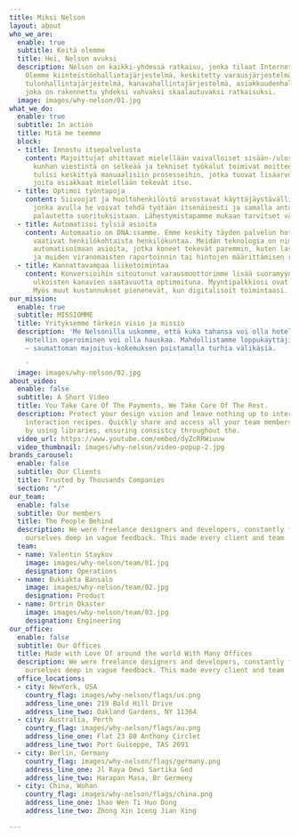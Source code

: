 ```yaml
---
title: Miksi Nelson
layout: about
who_we_are:
  enable: true
  subtitle: Keitä olemme
  title: Hei, Nelson avuksi
  description: Nelson on kaikki-yhdessä ratkaisu, jonka tilaat Internetin kautta.
    Olemme kiinteistönhallintajärjestelmä, keskitetty varausjärjestelmä, varausmoottori,
    tulonhallintajärjestelmä, kanavahallintajärjestelmä, asiakkuudenhallintajärjestelmä,
    joka on rakennettu yhdeksi vahvaksi skaalautuvaksi ratkaisuksi.
  image: images/why-nelson/01.jpg
what_we_do:
  enable: true
  subtitle: In action
  title: Mitä me teemme
  block:
  - title: Innostu itsepalvelusta
    content: Majoittujat ohittavat mielellään vaivalloiset sisään-/uloskirjautumisprosessit,
      kunhan viestintä on selkeää ja tekniset työkalut toimivat moitteettomasti. Operaattoreiden
      tulisi keskittyä manuaalisiin prosesseihin, jotka tuovat lisäarvoa, eikä asioihin
      joita asiakkaat mielellään tekevät itse.
  - title: Optimoi työntapoja
    content: Siivoojat ja huoltohenkilöstö arvostavat käyttäjäystävällistä mobiilisovellustamme,
      jonka avulla he voivat tehdä työtään itsenäisesti ja samalla antaa välitöntä
      palautetta suorituksistaan. Lähestymistapamme mukaan tarvitset vähemmän keskijohtajia.
  - title: Automatisoi tylsiä asioita
    content: Automaatio on DNA:ssamme. Emme keskity täyden palvelun hotelleihin, jotka
      vaativat henkilökohtaista henkilökuntaa. Meidän teknologia on nimenomaan suunniteltu
      automatisoimaan asioita, jotka koneet tekevät paremmin, kuten laskutuksen, vero-
      ja muiden viranomaisten raportoinnin tai hintojen määrittämisen reaaliajassa.
  - title: Kannattavampaa liiketoimintaa
    content: Konversioihin sitoutunut varausmoottorimme lisää suoramyyntiäsi ja pitää
      ulkoisten kanavien saatavuutta optimoituna. Myyntipalkkiosi ovat täten alhaisemmat.
      Myös muut kustannukset pienenevät, kun digitalisoit toimintaasi.
our_mission:
  enable: true
  subtitle: MISSIOMME
  title: Yrityksemme tärkein visio ja missio
  description: 'Me Nelsonilla uskomme, että kuka tahansa voi olla hotellinpitäjä.
    Hotellin operoiminen voi olla hauskaa. Mahdollistamme loppukäyttäjille – majoittujille
    – saumattoman majoitus-kokemuksen poistamalla turhia välikäsiä.

    '
  image: images/why-nelson/02.jpg
about_video:
  enable: false
  subtitle: A Short Video
  title: You Take Care Of The Payments, We Take Care Of The Rest.
  description: Protect your design vision and leave nothing up to interpretation with
    interaction recipes. Quickly share and access all your team members interactions
    by using libraries, ensuring consistcy throughout the.
  video_url: https://www.youtube.com/embed/dyZcRRWiuuw
  video_thumbnail: images/why-nelson/video-popup-2.jpg
brands_carousel:
  enable: false
  subtitle: Our Clients
  title: Trusted by Thousands Companies
  section: "/"
our_team:
  enable: false
  subtitle: Our members
  title: The People Behind
  description: We were freelance designers and developers, constantly finding <br>
    ourselves deep in vague feedback. This made every client and team
  team:
  - name: Valentin Staykov
    image: images/why-nelson/team/01.jpg
    designation: Operations
  - name: Bukiakta Bansalo
    image: images/why-nelson/team/02.jpg
    designation: Product
  - name: Ortrin Okaster
    image: images/why-nelson/team/03.jpg
    designation: Engineering
our_office:
  enable: false
  subtitle: Our Offices
  title: Made with Love Of around the world With Many Offices
  description: We were freelance designers and developers, constantly finding <br>
    ourselves deep in vague feedback. This made every client and team
  office_locations:
  - city: NewYork, USA
    country_flag: images/why-nelson/flags/us.png
    address_line_one: 219 Bald Hill Drive
    address_line_two: Oakland Gardens, NY 11364
  - city: Australia, Perth
    country_flag: images/why-nelson/flags/au.png
    address_line_one: Flat 23 80 Anthony Circlet
    address_line_two: Port Guiseppe, TAS 2691
  - city: Berlin, Germany
    country_flag: images/why-nelson/flags/germany.png
    address_line_one: Jl Raya Dewi Sartika Ged
    address_line_two: Harapan Masa, Br Germeny
  - city: China, Wohan
    country_flag: images/why-nelson/flags/china.png
    address_line_one: 1hao Wen Ti Huo Dong
    address_line_two: Zhong Xin 1ceng Jian Xing

---
```

